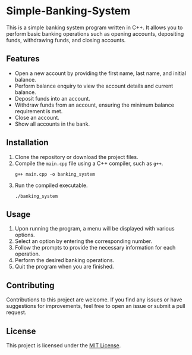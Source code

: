 # Simple-Banking-System

This is a simple banking system program written in C++. It allows you to perform basic banking operations such as opening accounts, depositing funds, withdrawing funds, and closing accounts.

## Features

- Open a new account by providing the first name, last name, and initial balance.
- Perform balance enquiry to view the account details and current balance.
- Deposit funds into an account.
- Withdraw funds from an account, ensuring the minimum balance requirement is met.
- Close an account.
- Show all accounts in the bank.

## Installation

1. Clone the repository or download the project files.
2. Compile the `main.cpp` file using a C++ compiler, such as `g++`.
   ```shell
   g++ main.cpp -o banking_system
   ```
3. Run the compiled executable.
   ```shell
   ./banking_system
   ```

## Usage

1. Upon running the program, a menu will be displayed with various options.
2. Select an option by entering the corresponding number.
3. Follow the prompts to provide the necessary information for each operation.
4. Perform the desired banking operations.
5. Quit the program when you are finished.

## Contributing

Contributions to this project are welcome. If you find any issues or have suggestions for improvements, feel free to open an issue or submit a pull request.

## License

This project is licensed under the [MIT License](LICENSE).
